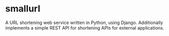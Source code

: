 # smallurl
A URL shortening web service written in Python, using Django. Additionally implements a simple REST API for shortening APIs for external applications.
